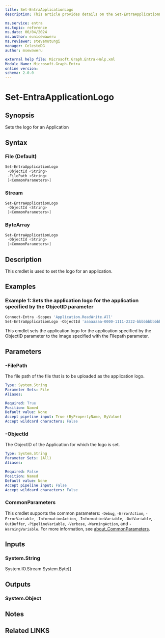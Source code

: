 ```yaml
---
title: Set-EntraApplicationLogo
description: This article provides details on the Set-EntraApplicationLogo command.

ms.service: entra
ms.topic: reference
ms.date: 06/04/2024
ms.author: eunicewaweru
ms.reviewer: stevemutungi
manager: CelesteDG
author: msewaweru

external help file: Microsoft.Graph.Entra-Help.xml
Module Name: Microsoft.Graph.Entra
online version:
schema: 2.0.0
---
```


# Set-EntraApplicationLogo

## Synopsis

Sets the logo for an Application

## Syntax

### File (Default)

```powershell
Set-EntraApplicationLogo 
 -ObjectId <String> 
 -FilePath <String> 
 [<CommonParameters>]
```

### Stream

```powershell
Set-EntraApplicationLogo 
 -ObjectId <String> 
 [<CommonParameters>]
```

### ByteArray

```powershell
Set-EntraApplicationLogo 
 -ObjectId <String> 
 [<CommonParameters>]
```

## Description

This cmdlet is used to set the logo for an application.

## Examples

### Example 1: Sets the application logo for the application specified by the ObjectID parameter

```powershell
Connect-Entra -Scopes 'Application.ReadWrite.All'
Set-EntraApplicationLogo -ObjectId 'aaaaaaaa-0000-1111-2222-bbbbbbbbbbbb' -FilePath 'D:\applogo.jpg'
```

This cmdlet sets the application logo for the application specified by the ObjectID parameter to the image specified with the Filepath parameter.

## Parameters

### -FilePath

The file path of the file that is to be uploaded as the application logo.

```yaml
Type: System.String
Parameter Sets: File
Aliases:

Required: True
Position: Named
Default value: None
Accept pipeline input: True (ByPropertyName, ByValue)
Accept wildcard characters: False
```

### -ObjectId

The ObjectID of the Application for which the logo is set.

```yaml
Type: System.String
Parameter Sets: (All)
Aliases:

Required: False
Position: Named
Default value: None
Accept pipeline input: False
Accept wildcard characters: False
```

### CommonParameters

This cmdlet supports the common parameters: `-Debug`, `-ErrorAction`, `-ErrorVariable`, `-InformationAction`, `-InformationVariable`, `-OutVariable`, `-OutBuffer`, `-PipelineVariable`, `-Verbose`, `-WarningAction`, and `-WarningVariable`. For more information, see [about_CommonParameters](https://go.microsoft.com/fwlink/?LinkID=113216).

## Inputs

### System.String

System.IO.Stream System.Byte\[\]

## Outputs

### System.Object

## Notes

## Related LINKS
